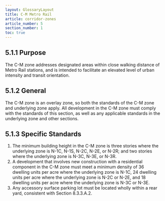 ```yaml
---
layout: GlossaryLayout
title: C-M Metro Rail
article: corridor-zones
article_number: 5
section_number: 1
toc: true
---
```


## 5.1.1 Purpose

The C-M zone addresses designated areas within close walking distance of Metro Rail stations, and is intended to facilitate an elevated level of urban intensity and transit orientation.

## 5.1.2 General

The C-M zone is an overlay zone, so both the standards of the C-M zone and underlying zone apply. All development in the C-M zone must comply with the standards of this section, as well as any applicable standards in the underlying zone and other sections.

## 5.1.3 Specific Standards

1. The minimum building height in the C-M zone is three stories where the underlying zone is N-1C, N-1S, N-2C, N-2E, or N-2R; and two stories where the underlying zone is N-3C, N-3E, or N-3R.
2. A development that involves new construction with a residential component in the C-M zone must meet a minimum density of 36 dwelling units per acre where the underlying zone is N-1C, 24 dwelling units per acre where the underlying zone is N-2C or N-2E, and 18 dwelling units per acre where the underlying zone is N-3C or N-3E.
3. Any accessory surface parking lot must be located wholly within a rear yard, consistent with Section 8.3.3.A.2.
